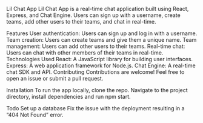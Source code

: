 Lil Chat App
Lil Chat App is a real-time chat application built using React, Express, and Chat Engine. Users can sign up with a username, create teams, add other users to their teams, and chat in real-time.

Features
User authentication: Users can sign up and log in with a username.
Team creation: Users can create teams and give them a unique name.
Team management: Users can add other users to their teams.
Real-time chat: Users can chat with other members of their teams in real-time.
Technologies Used
React: A JavaScript library for building user interfaces.
Express: A web application framework for Node.js.
Chat Engine: A real-time chat SDK and API.
Contributing
Contributions are welcome! Feel free to open an issue or submit a pull request.

Installation
To run the app locally, clone the repo. Navigate to the project directory, install dependencies and run npm start.

Todo
Set up a database
Fix the issue with the deployment resulting in a “404 Not Found” error.
